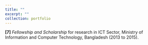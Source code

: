 ```yaml
---
title: ""
excerpt: ""
collection: portfolio
---
```


**[7]** *Fellowship and Scholarship* for research in ICT Sector, Ministry of Information and Computer Technology, Bangladesh (2013 to 2015).
